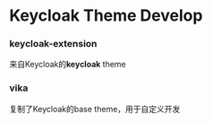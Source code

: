 # Keycloak Theme Develop

### keycloak-extension

来自Keycloak的**keycloak** theme

### vika

复制了Keycloak的base theme，用于自定义开发